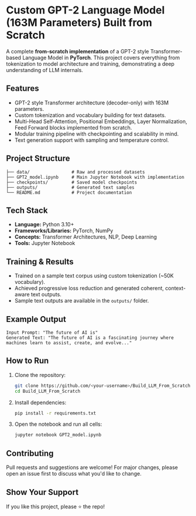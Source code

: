 # Custom GPT-2 Language Model (163M Parameters) Built from Scratch
A complete **from-scratch implementation** of a GPT-2 style Transformer-based Language Model in **PyTorch**. This project covers everything from tokenization to model architecture and training, demonstrating a deep understanding of LLM internals.

## Features
- GPT-2 style Transformer architecture (decoder-only) with 163M parameters.
- Custom tokenization and vocabulary building for text datasets.
- Multi-Head Self-Attention, Positional Embeddings, Layer Normalization, Feed Forward blocks implemented from scratch.
- Modular training pipeline with checkpointing and scalability in mind.
- Text generation support with sampling and temperature control.

## Project Structure
```
├── data/                # Raw and processed datasets  
├── GPT2_model.ipynb     # Main Jupyter Notebook with implementation  
├── checkpoints/         # Saved model checkpoints  
├── outputs/             # Generated text samples  
└── README.md            # Project documentation  
```

## Tech Stack
- **Language:** Python 3.10+
- **Frameworks/Libraries:** PyTorch, NumPy
- **Concepts:** Transformer Architectures, NLP, Deep Learning
- **Tools:** Jupyter Notebook

## Training & Results
- Trained on a sample text corpus using custom tokenization (~50K vocabulary).
- Achieved progressive loss reduction and generated coherent, context-aware text outputs.
- Sample text outputs are available in the `outputs/` folder.

## Example Output
```
Input Prompt: "The future of AI is"
Generated Text: "The future of AI is a fascinating journey where machines learn to assist, create, and evolve..."
```

## How to Run
1. Clone the repository:
   ```bash
   git clone https://github.com/<your-username>/Build_LLM_From_Scratch.git
   cd Build_LLM_From_Scratch
   ```
2. Install dependencies:
   ```bash
   pip install -r requirements.txt
   ```
3. Open the notebook and run all cells:
   ```bash
   jupyter notebook GPT2_model.ipynb
   ```

## Contributing
Pull requests and suggestions are welcome! For major changes, please open an issue first to discuss what you'd like to change.

## Show Your Support
If you like this project, please ⭐ the repo!
